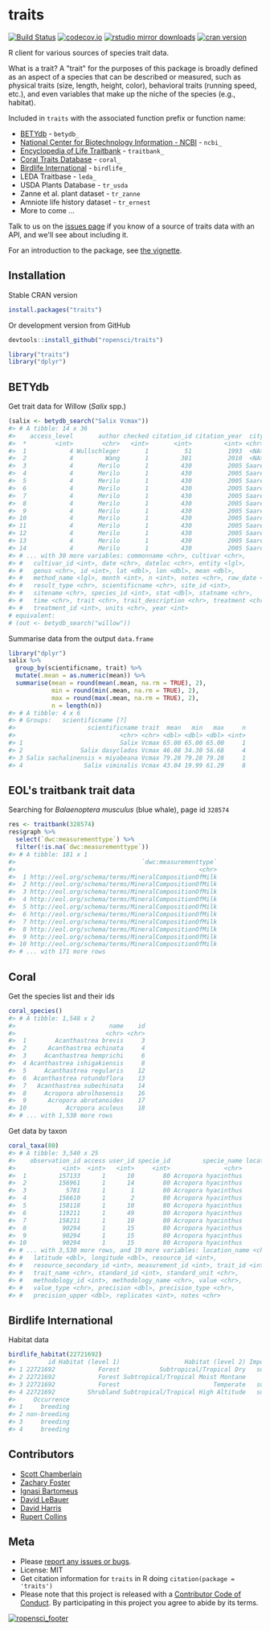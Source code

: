 traits
=======



[![Build Status](https://travis-ci.org/ropensci/traits.svg?branch=master)](https://travis-ci.org/ropensci/traits)
[![codecov.io](https://codecov.io/github/ropensci/traits/coverage.svg?branch=master)](https://codecov.io/github/ropensci/traits?branch=master)
[![rstudio mirror downloads](http://cranlogs.r-pkg.org/badges/traits)](https://github.com/metacran/cranlogs.app)
[![cran version](http://www.r-pkg.org/badges/version/traits)](https://CRAN.R-project.org/package=traits)

R client for various sources of species trait data.

What is a trait? A "trait" for the purposes of this package is broadly defined as an aspect of a species that can be described or measured, such as physical traits (size, length, height, color), behavioral traits (running speed, etc.), and even variables that make up the niche of the species (e.g., habitat).

Included in `traits` with the associated function prefix or function name:

* [BETYdb](http://www.betydb.org) - `betydb_`
* [National Center for Biotechnology Information - NCBI](http://www.ncbi.nlm.nih.gov/) - `ncbi_`
* [Encyclopedia of Life Traitbank](http://eol.org/info/516) - `traitbank_`
* [Coral Traits Database](http://coraltraits.org/) - `coral_`
* [Birdlife International](http://rbg-web2.rbge.org.uk/FE/fe.html) - `birdlife_`
* LEDA Traitbase - `leda_`
* USDA Plants Database - `tr_usda`
* Zanne et al. plant dataset - `tr_zanne`
* Amniote life history dataset - `tr_ernest`
* More to come ...

Talk to us on the [issues page](https://github.com/ropensci/traits/issues) if you know of a source of traits data with an API, and we'll see about including it.

For an introduction to the package, see [the vignette](vignettes/traits_intro.Rmd).

## Installation

Stable CRAN version


```r
install.packages("traits")
```

Or development version from GitHub


```r
devtools::install_github("ropensci/traits")
```


```r
library("traits")
library("dplyr")
```

## BETYdb

Get trait data for Willow (_Salix_ spp.)


```r
(salix <- betydb_search("Salix Vcmax"))
#> # A tibble: 14 x 36
#>    access_level       author checked citation_id citation_year  city
#>  *        <int>        <chr>   <int>       <int>         <int> <chr>
#>  1            4 Wullschleger       1          51          1993  <NA>
#>  2            4         Wang       1         381          2010  <NA>
#>  3            4       Merilo       1         430          2005 Saare
#>  4            4       Merilo       1         430          2005 Saare
#>  5            4       Merilo       1         430          2005 Saare
#>  6            4       Merilo       1         430          2005 Saare
#>  7            4       Merilo       1         430          2005 Saare
#>  8            4       Merilo       1         430          2005 Saare
#>  9            4       Merilo       1         430          2005 Saare
#> 10            4       Merilo       1         430          2005 Saare
#> 11            4       Merilo       1         430          2005 Saare
#> 12            4       Merilo       1         430          2005 Saare
#> 13            4       Merilo       1         430          2005 Saare
#> 14            4       Merilo       1         430          2005 Saare
#> # ... with 30 more variables: commonname <chr>, cultivar <chr>,
#> #   cultivar_id <int>, date <chr>, dateloc <chr>, entity <lgl>,
#> #   genus <chr>, id <int>, lat <dbl>, lon <dbl>, mean <dbl>,
#> #   method_name <lgl>, month <int>, n <int>, notes <chr>, raw_date <chr>,
#> #   result_type <chr>, scientificname <chr>, site_id <int>,
#> #   sitename <chr>, species_id <int>, stat <dbl>, statname <chr>,
#> #   time <chr>, trait <chr>, trait_description <chr>, treatment <chr>,
#> #   treatment_id <int>, units <chr>, year <int>
# equivalent:
# (out <- betydb_search("willow"))
```

Summarise data from the output `data.frame`


```r
library("dplyr")
salix %>%
  group_by(scientificname, trait) %>%
  mutate(.mean = as.numeric(mean)) %>%
  summarise(mean = round(mean(.mean, na.rm = TRUE), 2),
            min = round(min(.mean, na.rm = TRUE), 2),
            max = round(max(.mean, na.rm = TRUE), 2),
            n = length(n))
#> # A tibble: 4 x 6
#> # Groups:   scientificname [?]
#>                    scientificname trait  mean   min   max     n
#>                             <chr> <chr> <dbl> <dbl> <dbl> <int>
#> 1                           Salix Vcmax 65.00 65.00 65.00     1
#> 2                Salix dasyclados Vcmax 46.08 34.30 56.68     4
#> 3 Salix sachalinensis × miyabeana Vcmax 79.28 79.28 79.28     1
#> 4                 Salix viminalis Vcmax 43.04 19.99 61.29     8
```

## EOL's traitbank trait data

Searching for _Balaenoptera musculus_ (blue whale), page id `328574`


```r
res <- traitbank(328574)
res$graph %>%
  select(`dwc:measurementtype`) %>%
  filter(!is.na(`dwc:measurementtype`))
#> # A tibble: 181 x 1
#>                                   `dwc:measurementtype`
#>                                                   <chr>
#>  1 http://eol.org/schema/terms/MineralCompositionOfMilk
#>  2 http://eol.org/schema/terms/MineralCompositionOfMilk
#>  3 http://eol.org/schema/terms/MineralCompositionOfMilk
#>  4 http://eol.org/schema/terms/MineralCompositionOfMilk
#>  5 http://eol.org/schema/terms/MineralCompositionOfMilk
#>  6 http://eol.org/schema/terms/MineralCompositionOfMilk
#>  7 http://eol.org/schema/terms/MineralCompositionOfMilk
#>  8 http://eol.org/schema/terms/MineralCompositionOfMilk
#>  9 http://eol.org/schema/terms/MineralCompositionOfMilk
#> 10 http://eol.org/schema/terms/MineralCompositionOfMilk
#> # ... with 171 more rows
```

## Coral

Get the species list and their ids


```r
coral_species()
#> # A tibble: 1,548 x 2
#>                          name    id
#>                         <chr> <chr>
#>  1        Acanthastrea brevis     3
#>  2      Acanthastrea echinata     4
#>  3     Acanthastrea hemprichi     6
#>  4 Acanthastrea ishigakiensis     8
#>  5     Acanthastrea regularis    12
#>  6  Acanthastrea rotundoflora    13
#>  7   Acanthastrea subechinata    14
#>  8     Acropora abrolhosensis    16
#>  9      Acropora abrotanoides    17
#> 10           Acropora aculeus    18
#> # ... with 1,538 more rows
```

Get data by taxon


```r
coral_taxa(80)
#> # A tibble: 3,540 x 25
#>    observation_id access user_id specie_id         specie_name location_id
#>             <int>  <int>   <int>     <int>               <chr>       <int>
#>  1         157133      1      10        80 Acropora hyacinthus           1
#>  2         156961      1      14        80 Acropora hyacinthus         409
#>  3           5781      1       1        80 Acropora hyacinthus           1
#>  4         156610      1       2        80 Acropora hyacinthus         500
#>  5         158118      1      10        80 Acropora hyacinthus         409
#>  6         119211      1      49        80 Acropora hyacinthus           1
#>  7         158211      1      10        80 Acropora hyacinthus         413
#>  8          90294      1      15        80 Acropora hyacinthus         341
#>  9          90294      1      15        80 Acropora hyacinthus         341
#> 10          90294      1      15        80 Acropora hyacinthus         341
#> # ... with 3,530 more rows, and 19 more variables: location_name <chr>,
#> #   latitude <dbl>, longitude <dbl>, resource_id <int>,
#> #   resource_secondary_id <int>, measurement_id <int>, trait_id <int>,
#> #   trait_name <chr>, standard_id <int>, standard_unit <chr>,
#> #   methodology_id <int>, methodology_name <chr>, value <chr>,
#> #   value_type <chr>, precision <dbl>, precision_type <chr>,
#> #   precision_upper <dbl>, replicates <int>, notes <chr>
```

## Birdlife International

Habitat data


```r
birdlife_habitat(22721692)
#>         id Habitat (level 1)                  Habitat (level 2) Importance
#> 1 22721692            Forest           Subtropical/Tropical Dry   suitable
#> 2 22721692            Forest Subtropical/Tropical Moist Montane      major
#> 3 22721692            Forest                          Temperate   suitable
#> 4 22721692         Shrubland Subtropical/Tropical High Altitude   suitable
#>     Occurrence
#> 1     breeding
#> 2 non-breeding
#> 3     breeding
#> 4     breeding
```

## Contributors

* [Scott Chamberlain](https://github.com/ropensci/sckott)
* [Zachary Foster](https://github.com/ropensci/zachary-foster)
* [Ignasi Bartomeus](https://github.com/ropensci/ibartomeus)
* [David LeBauer](https://github.com/ropensci/dlebauer)
* [David Harris](https://github.com/ropensci/davharris)
* [Rupert Collins](https://github.com/ropensci/boopsboops)

## Meta

* Please [report any issues or bugs](https://github.com/ropensci/traits/issues).
* License: MIT
* Get citation information for `traits` in R doing `citation(package = 'traits')`
* Please note that this project is released with a [Contributor Code of Conduct](CONDUCT.md).
By participating in this project you agree to abide by its terms.

[![ropensci_footer](http://ropensci.org/public_images/github_footer.png)](http://ropensci.org)
